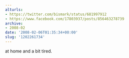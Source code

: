 ```yaml
---
alturls:
- https://twitter.com/bismark/status/681997912
- https://www.facebook.com/17803937/posts/856463278739
archive:
- 2008-02
date: '2008-02-06T01:35:34+00:00'
slug: '1202261734'
---
```


at home and a bit tired.

